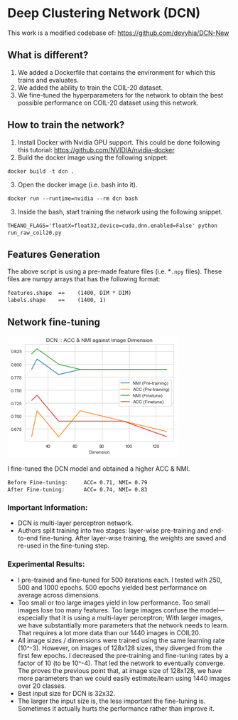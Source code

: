 # Deep Clustering Network (DCN)

This work is a modified codebase of: https://github.com/devyhia/DCN-New

## What is different?
1. We added a Dockerfile that contains the environment for which this trains and evaluates.
2. We added the ability to train the COIL-20 dataset.
3. We fine-tuned the hyperparameters for the network to obtain the best possible performance on COIL-20 dataset using this network.

## How to train the network?

1. Install Docker with Nvidia GPU support. This could be done following this tutorial: https://github.com/NVIDIA/nvidia-docker
2. Build the docker image using the following snippet:
```
docker build -t dcn .
```
3. Open the docker image (i.e. bash into it).
```
docker run --runtime=nvidia --rm dcn bash
```
3. Inside the bash, start training the network using the following snippet.
```
THEANO_FLAGS='floatX=float32,device=cuda,dnn.enabled=False' python run_raw_coil20.py
```

## Features Generation

The above script is using a pre-made feature files (i.e. *`.npy` files). These files are numpy arrays that has the following format:
```
features.shape  ==    (1400, DIM * DIM)
labels.shape    ==    (1400, 1)
```

## Network fine-tuning

![Finetune Comparison](dcn-finetune.png)

I fine-tuned the DCN model and obtained a higher ACC & NMI.

```
Before Fine-tuning:     ACC= 0.71, NMI= 0.79
After Fine-tuning:      ACC= 0.74, NMI= 0.83
```

### Important Information:
- DCN is multi-layer perceptron network.
- Authors split training into two stages: layer-wise pre-training and end-to-end fine-tuning. After layer-wise training, the weights are saved and re-used in the fine-tuning step.

### Experimental Results:
- I pre-trained and fine-tuned for 500 iterations each. I tested with 250, 500 and 1000 epochs. 500 epochs yielded best performance on average across dimensions.
- Too small or too large images yield in low performance. Too small images lose too many features. Too large images confuse the model— especially that it is using a multi-layer perceptron; With larger images, we have substantially more parameters that the network needs to learn. That requires a lot more data than our 1440 images in COIL20.
- All image sizes / dimensions were trained using the same learning rate (10^-3). However, on images of 128x128 sizes, they diverged from the first few epochs. I decreased the pre-training and fine-tuning rates by a factor of 10 (to be 10^-4). That led the network to eventually converge. The proves the previous point that, at image size of 128x128, we have more parameters than we could easily estimate/learn using 1440 images over 20 classes.
- Best input size for DCN is 32x32.
- The larger the input size is, the less important the fine-tuning is. Sometimes it actually hurts the performance rather than improve it.
